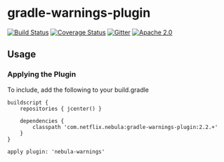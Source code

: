 gradle-warnings-plugin
================================
[![Build Status](https://travis-ci.org/nebula-plugins/gradle-warnings-plugin.svg?branch=master)](https://travis-ci.org/nebula-plugins/gradle-warnings-plugin)
[![Coverage Status](https://coveralls.io/repos/nebula-plugins/gradle-warnings-plugin/badge.svg?branch=masterservice=github)](https://coveralls.io/github/nebula-plugins/gradle-warnings-plugin?branch=master)
[![Gitter](https://badges.gitter.im/Join%20Chat.svg)](https://gitter.im/nebula-plugins/gradle-warnings-plugin?utm_source=badgeutm_medium=badgeutm_campaign=pr-badge)
[![Apache 2.0](https://img.shields.io/github/license/nebula-plugins/gradle-warnings-plugin.svg)](http://www.apache.org/licenses/LICENSE-2.0)



## Usage

### Applying the Plugin

To include, add the following to your build.gradle

    buildscript {
        repositories { jcenter() }

        dependencies {
            classpath 'com.netflix.nebula:gradle-warnings-plugin:2.2.+'
        }
    }

    apply plugin: 'nebula-warnings'